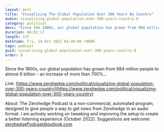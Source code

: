 ```yaml
---
layout: post
title: "Visualizing The Global Population Over 300 Years By Country"
audio: visualizing-global-population-over-300-years-country-0
category: political
desc: "Since the 1800s, our global population has grown from 984 million people to almost 8 billion - an increase of more than 700%..."
duration: 00:02:17
length: 137
datetime: Fri, 14 Oct 2022 02:40:00 +0000
tags: podcast
guid: visualizing-global-population-over-300-years-country-0
order: 0
---
```

Since the 1800s, our global population has grown from 984 million people to almost 8 billion - an increase of more than 700%...

Link: [https://www.zerohedge.com/political/visualizing-global-population-over-300-years-country](https://www.zerohedge.com/political/visualizing-global-population-over-300-years-country)

About: The Zerohedge Podcast is a non-commercial, automated program, designed to give people a way to get news from Zerohedge in an audio format.  I am actively working on tweaking and improving the setup to create a better listening experience (October 2022).  Suggestions are welcome: [zerohedgePodcast@outlook.com](mailto:zerohedgePodcast@outlook.com)
